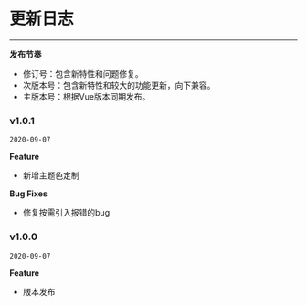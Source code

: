 # 更新日志

----
**发布节奏**

- 修订号：包含新特性和问题修复。
- 次版本号：包含新特性和较大的功能更新，向下兼容。
- 主版本号：根据Vue版本同期发布。

### v1.0.1

`2020-09-07`

**Feature**
- 新增主题色定制

**Bug Fixes**

- 修复按需引入报错的bug

### v1.0.0

`2020-09-07`

**Feature**
- 版本发布